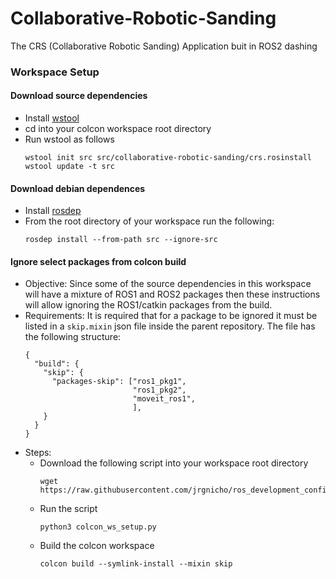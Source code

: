 # Collaborative-Robotic-Sanding
The CRS (Collaborative Robotic Sanding) Application buit in ROS2 dashing

### Workspace Setup
#### Download source dependencies
- Install [wstool](http://wiki.ros.org/wstool)
- cd into your colcon workspace root directory
- Run wstool as follows
    ```
    wstool init src src/collaborative-robotic-sanding/crs.rosinstall
    wstool update -t src
    ```
    
#### Download debian dependences
- Install [rosdep](http://wiki.ros.org/rosdep)
- From the root directory of your workspace run the following:
    ```
    rosdep install --from-path src --ignore-src
    ```
    
#### Ignore select packages from colcon build
- Objective:
    Since some of the source dependencies in this workspace will have a mixture of ROS1 and ROS2 packages then these instructions will allow ignoring the ROS1/catkin packages from the build.
- Requirements:
    It is required that for a package to be ignored it must be listed in a `skip.mixin` json file inside the parent repository. The file has the following structure:
    ```
    {
      "build": {
        "skip": {
          "packages-skip": ["ros1_pkg1",
                            "ros1_pkg2",
                            "moveit_ros1",
                            ],
        }
      }
    }
    ```
- Steps:
    - Download the following script into your workspace root directory
        ```
        wget https://raw.githubusercontent.com/jrgnicho/ros_development_config/master/general/colcon_ws_setup.py
        ```
    - Run the script
        ```
        python3 colcon_ws_setup.py
        ```
    - Build the colcon workspace
        ```
        colcon build --symlink-install --mixin skip
        ```
